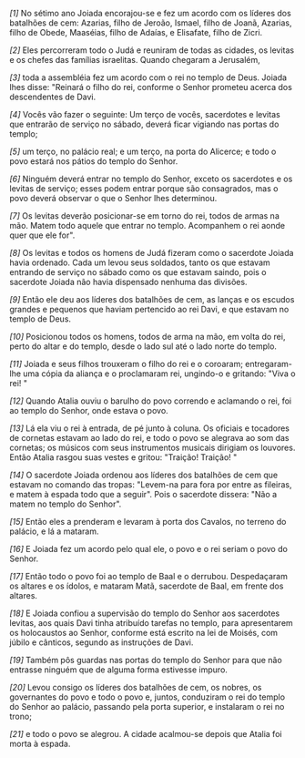 *[1]* No sétimo ano Joiada encorajou-se e fez um acordo com os líderes dos batalhões de cem: Azarias, filho de Jeroão, Ismael, filho de Joanã, Azarias, filho de Obede, Maaséias, filho de Adaías, e Elisafate, filho de Zicri.

*[2]* Eles percorreram todo o Judá e reuniram de todas as cidades, os levitas e os chefes das famílias israelitas. Quando chegaram a Jerusalém,

*[3]* toda a assembléia fez um acordo com o rei no templo de Deus. Joiada lhes disse: "Reinará o filho do rei, conforme o Senhor prometeu acerca dos descendentes de Davi.

*[4]* Vocês vão fazer o seguinte: Um terço de vocês, sacerdotes e levitas que entrarão de serviço no sábado, deverá ficar vigiando nas portas do templo;

*[5]* um terço, no palácio real; e um terço, na porta do Alicerce; e todo o povo estará nos pátios do templo do Senhor.

*[6]* Ninguém deverá entrar no templo do Senhor, exceto os sacerdotes e os levitas de serviço; esses podem entrar porque são consagrados, mas o povo deverá observar o que o Senhor lhes determinou.

*[7]* Os levitas deverão posicionar-se em torno do rei, todos de armas na mão. Matem todo aquele que entrar no templo. Acompanhem o rei aonde quer que ele for".

*[8]* Os levitas e todos os homens de Judá fizeram como o sacerdote Joiada havia ordenado. Cada um levou seus soldados, tanto os que estavam entrando de serviço no sábado como os que estavam saindo, pois o sacerdote Joiada não havia dispensado nenhuma das divisões.

*[9]* Então ele deu aos líderes dos batalhões de cem, as lanças e os escudos grandes e pequenos que haviam pertencido ao rei Davi, e que estavam no templo de Deus.

*[10]* Posicionou todos os homens, todos de arma na mão, em volta do rei, perto do altar e do templo, desde o lado sul até o lado norte do templo.

*[11]* Joiada e seus filhos trouxeram o filho do rei e o coroaram; entregaram-lhe uma cópia da aliança e o proclamaram rei, ungindo-o e gritando: "Viva o rei! "

*[12]* Quando Atalia ouviu o barulho do povo correndo e aclamando o rei, foi ao templo do Senhor, onde estava o povo.

*[13]* Lá ela viu o rei à entrada, de pé junto à coluna. Os oficiais e tocadores de cornetas estavam ao lado do rei, e todo o povo se alegrava ao som das cornetas; os músicos com seus instrumentos musicais dirigiam os louvores. Então Atalia rasgou suas vestes e gritou: "Traição! Traição! "

*[14]* O sacerdote Joiada ordenou aos líderes dos batalhões de cem que estavam no comando das tropas: "Levem-na para fora por entre as fileiras, e matem à espada todo que a seguir". Pois o sacerdote dissera: "Não a matem no templo do Senhor".

*[15]* Então eles a prenderam e levaram à porta dos Cavalos, no terreno do palácio, e lá a mataram.

*[16]* E Joiada fez um acordo pelo qual ele, o povo e o rei seriam o povo do Senhor.

*[17]* Então todo o povo foi ao templo de Baal e o derrubou. Despedaçaram os altares e os ídolos, e mataram Matã, sacerdote de Baal, em frente dos altares.

*[18]* E Joiada confiou a supervisão do templo do Senhor aos sacerdotes levitas, aos quais Davi tinha atribuído tarefas no templo, para apresentarem os holocaustos ao Senhor, conforme está escrito na lei de Moisés, com júbilo e cânticos, segundo as instruções de Davi.

*[19]* Também pôs guardas nas portas do templo do Senhor para que não entrasse ninguém que de alguma forma estivesse impuro.

*[20]* Levou consigo os líderes dos batalhões de cem, os nobres, os governantes do povo e todo o povo e, juntos, conduziram o rei do templo do Senhor ao palácio, passando pela porta superior, e instalaram o rei no trono;

*[21]* e todo o povo se alegrou. A cidade acalmou-se depois que Atalia foi morta à espada.

